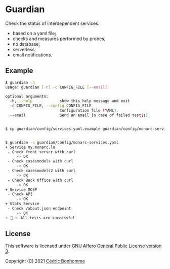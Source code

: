 # Guardian

Check the status of interdependent services.

- based on a yaml file;
- checks and measures performed by probes;
- no database;
- serverless;
- email notifications.


## Example

```bash
$ guardian -h
usage: guardian [-h] -c CONFIG_FILE [--email]

optional arguments:
  -h, --help            show this help message and exit
  -c CONFIG_FILE, --config CONFIG_FILE
                        Configuration file (YAML).
  --email               Send an email in case of failed test(s).


$ cp guardian/config/services.yaml.example guardian/config/monarc-services.yaml


$ guardian -c guardian/config/monarc-services.yaml
+ Service my.monarc.lu
 - Check front server with curl
     -> OK
 - Check casesmodels with curl
     -> OK
 - Check casesmodels2 with curl
     -> OK
 - Check Back Office with curl
     -> OK
+ Service MOSP
 - Check API
     -> OK
+ Stats Service
 - Check /about.json endpoint
     -> OK
✨ 🌟 ✨ All tests are successful.
```

## License

This software is licensed under
[GNU Affero General Public License version 3](https://www.gnu.org/licenses/agpl-3.0.html).

Copyright (C) 2021 [Cédric Bonhomme](https://www.cedricbonhomme.org)
